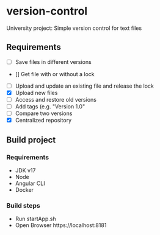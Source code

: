 # version-control
University project: Simple version control for text files

## Requirements
- [ ] Save files in different versions 
- [] Get file with or without a lock 
- [ ] Upload and update an existing file and release the lock 
- [x] Upload new files 
- [ ] Access and restore old versions 
- [ ] Add tags (e.g. "Version 1.0" 
- [ ] Compare two versions
- [x] Centralized repository 
 
## Build project
### Requirements
- JDK v17
- Node
- Angular CLI
- Docker

### Build steps
- Run startApp.sh
- Open Browser https://localhost:8181
